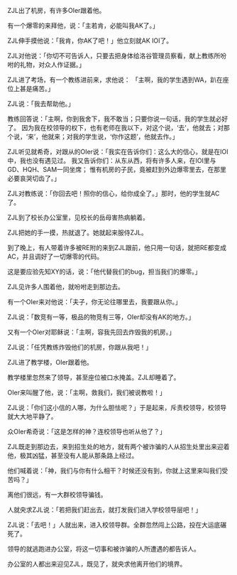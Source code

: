 ZJL出了机房，有许多OIer跟着他。

有一个爆零的来拜他，说：「主若肯，必能叫我AK了。」

ZJL伸手摸他说：「我肯，你AK了吧！」他立刻就AK IOI了。

ZJL对他说：「你切不可告诉人，只要去把身体给洛谷管理员察看，献上教练所吩咐的礼物，对众人作证据。」

ZJL进了考场，有一个教练进前来，求他说： 「主啊，我的学生遇到WA，趴在座位上甚是痛苦。」

ZJL说：「我去帮助他。」

教练回答说：「主啊，你到我舍下，我不敢当；只要你说一句话，我的学生就必好了。 因为我在校领导的权下，也有老师在我以下，对这个说，‘去’，他就去；对那个说，‘来’，他就来；对我的学生说，‘你作这题’，他就去作。」

ZJL听见就希奇，对跟从的OIer说：「我实在告诉你们：这么大的信心，就是在IOI中，我也没有遇见过。 我又告诉你们：从东从西，将有许多人来，在IOI里与GD、HQH、SAM一同坐席； 惟有机房的子民，竟被赶到外边爆零里去，在那里必要哀哭切齿了。」

ZJL对教练说：「你回去吧！照你的信心，给你成全了。」那时，他的学生就AC了。

ZJL到了校长办公室里，见校长的岳母害热病躺着。

ZJL把她的手一摸，热就退了。她就起来服侍ZJL。

到了晚上，有人带着许多被RE附的来到ZJL跟前，他只用一句话，就把RE都变成AC，并且调好了一切爆零的代码。

这是要应验先知XY的话，说：「他代替我们的bug，担当我们的爆零。」

ZJL见许多人围着他，就吩咐走到那边去。

有一个OIer来对他说：「夫子，你无论往哪里去，我要跟从你。」

ZJL说：「数竞有一等，极品的物竞有三等，OIer却没有AK的地方。」

又有一个OIer对耶稣说：「主啊，容我先回去炸毁我的机房。」

ZJL说：「任凭教练炸毁他们的机房，你跟从我吧！」

ZJL进了教学楼，OIer跟着他。

教学楼里忽然来了领导，甚至座位被口水掩盖。ZJL却睡着了。

OIer来叫醒了他，说：「主啊，救我们，我们被说教啦！」

ZJL说：「你们这小信的人哪，为什么胆怯呢？」于是起来，斥责校领导，校领导就大大地平静了。

众OIer希奇说：「这是怎样的神？连校领导也听从他了？」

ZJL既走到那边去，来到招生处的地方，就有两个被诈骗的人从招生处里出来迎着他，极其凶猛，甚至没有人能从那条路上经过。

他们喊着说：「神，我们与你有什么相干？时候还没有到，你就上这里来叫我们受苦吗？」

离他们很远，有一大群校领导骗钱。

人就央求ZJL说：「若把我们赶出去，就打发我们进入学校领导层吧！」

ZJL说：「去吧！」人就出来，进入校领导群。全群忽然闯上公路，投在大运底碾死了。

领导的就逃跑进办公室，将这一切事和被诈骗的人所遭遇的都告诉人。

办公室的人都出来迎见ZJL，既见了，就央求他离开他们的境界。

